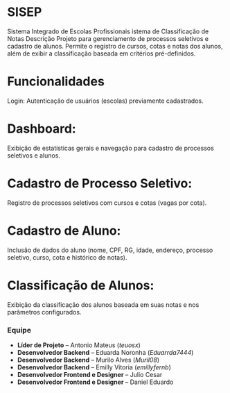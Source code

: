 # SISEP
Sistema Integrado de Escolas Profissionais
istema de Classificação de Notas
Descrição
Projeto para gerenciamento de processos seletivos e cadastro de alunos. Permite o registro de cursos, cotas e notas dos alunos, além de exibir a classificação baseada em critérios pré-definidos.

# Funcionalidades
Login:
Autenticação de usuários (escolas) previamente cadastrados.

# Dashboard:
Exibição de estatísticas gerais e navegação para cadastro de processos seletivos e alunos.

# Cadastro de Processo Seletivo:
Registro de processos seletivos com cursos e cotas (vagas por cota).

# Cadastro de Aluno:
Inclusão de dados do aluno (nome, CPF, RG, idade, endereço, processo seletivo, curso, cota e histórico de notas).

# Classificação de Alunos:
Exibição da classificação dos alunos baseada em suas notas e nos parâmetros configurados.

### Equipe  
- **Líder de Projeto** – Antonio Mateus (*teuosx*)  
- **Desenvolvedor Backend** – Eduarda Noronha (*Eduarrda7444*)  
- **Desenvolvedor Backend** – Murilo Alves (*Muril08*)  
- **Desenvolvedor Backend** – Emilly Vitoria (*emillyfernb*)  
- **Desenvolvedor Frontend e Designer** – Julio Cesar  
- **Desenvolvedor Frontend e Designer** – Daniel Eduardo  
